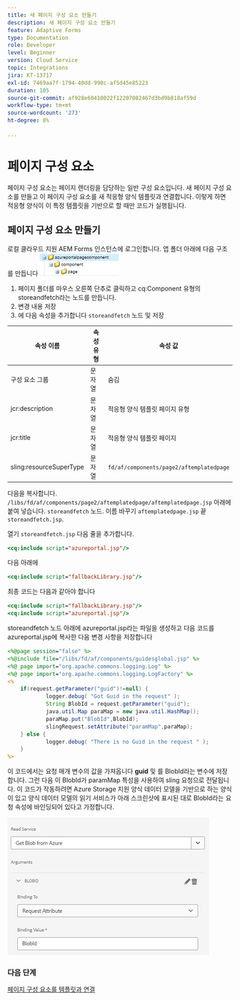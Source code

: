 ```yaml
---
title: 새 페이지 구성 요소 만들기
description: 새 페이지 구성 요소 만들기
feature: Adaptive Forms
type: Documentation
role: Developer
level: Beginner
version: Cloud Service
topic: Integrations
jira: KT-13717
exl-id: 7469aa7f-1794-40dd-990c-af5d45e85223
duration: 105
source-git-commit: af928e60410022f12207082467d3bd9b818af59d
workflow-type: tm+mt
source-wordcount: '273'
ht-degree: 8%

---
```


# 페이지 구성 요소

페이지 구성 요소는 페이지 렌더링을 담당하는 일반 구성 요소입니다. 새 페이지 구성 요소를 만들고 이 페이지 구성 요소를 새 적응형 양식 템플릿과 연결합니다. 이렇게 하면 적응형 양식이 이 특정 템플릿을 기반으로 할 때만 코드가 실행됩니다.

## 페이지 구성 요소 만들기

로컬 클라우드 지원 AEM Forms 인스턴스에 로그인합니다. 앱 폴더 아래에 다음 구조를 만듭니다
![page-component](./assets/page-component1.png)

1. 페이지 폴더를 마우스 오른쪽 단추로 클릭하고 cq:Component 유형의 storeandfetch라는 노드를 만듭니다.
1. 변경 내용 저장
1. 에 다음 속성을 추가합니다 `storeandfetch` 노드 및 저장

| **속성 이름** | **속성 유형** | **속성 값** |
|-------------------------|-------------------|----------------------------------------|
| 구성 요소 그룹 | 문자열 | 숨김 |
| jcr:description | 문자열 | 적응형 양식 템플릿 페이지 유형 |
| jcr:title | 문자열 | 적응형 양식 템플릿 페이지 |
| sling:resourceSuperType | 문자열 | `fd/af/components/page2/aftemplatedpage` |

다음을 복사합니다. `/libs/fd/af/components/page2/aftemplatedpage/aftemplatedpage.jsp` 아래에 붙여 넣습니다. `storeandfetch` 노드. 이름 바꾸기 `aftemplatedpage.jsp` 끝 `storeandfetch.jsp`.

열기 `storeandfetch.jsp` 다음 줄을 추가합니다.

```jsp
<cq:include script="azureportal.jsp"/>
```

다음 아래에

```jsp
<cq:include script="fallbackLibrary.jsp"/>
```

최종 코드는 다음과 같아야 합니다

```jsp
<cq:include script="fallbackLibrary.jsp"/>
<cq:include script="azureportal.jsp"/>
```

storeandfetch 노드 아래에 azureportal.jsp라는 파일을 생성하고 다음 코드를 azureportal.jsp에 복사한 다음 변경 사항을 저장합니다

```jsp
<%@page session="false" %>
<%@include file="/libs/fd/af/components/guidesglobal.jsp" %>
<%@ page import="org.apache.commons.logging.Log" %>
<%@ page import="org.apache.commons.logging.LogFactory" %>
<%
    if(request.getParameter("guid")!=null) {
            logger.debug( "Got Guid in the request" );
            String BlobId = request.getParameter("guid");
            java.util.Map paraMap = new java.util.HashMap();
            paraMap.put("BlobId",BlobId);
            slingRequest.setAttribute("paramMap",paraMap);
    } else {
            logger.debug( "There is no Guid in the request " );
    }            
%>
```

이 코드에서는 요청 매개 변수의 값을 가져옵니다 **guid** 및 를 BlobId라는 변수에 저장합니다. 그런 다음 이 BlobId가 paramMap 특성을 사용하여 sling 요청으로 전달됩니다. 이 코드가 작동하려면 Azure Storage 지원 양식 데이터 모델을 기반으로 하는 양식이 있고 양식 데이터 모델의 읽기 서비스가 아래 스크린샷에 표시된 대로 BlobId라는 요청 속성에 바인딩되어 있다고 가정합니다.

![fdm-request-attribute](./assets/fdm-request-attribute.png)

### 다음 단계

[페이지 구성 요소를 템플릿과 연결](./associate-page-component.md)

